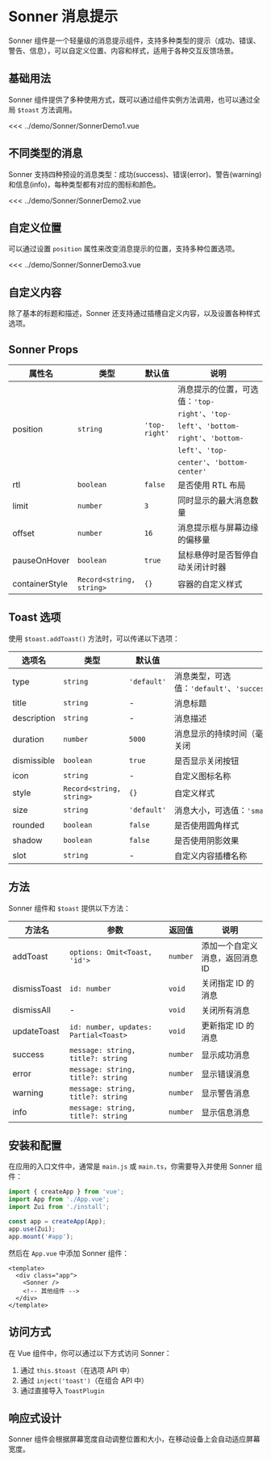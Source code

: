 # Sonner 消息提示

Sonner 组件是一个轻量级的消息提示组件，支持多种类型的提示（成功、错误、警告、信息），可以自定义位置、内容和样式，适用于各种交互反馈场景。

## 基础用法

Sonner 组件提供了多种使用方式，既可以通过组件实例方法调用，也可以通过全局 `$toast` 方法调用。

<script setup>
import SonnerDemo1 from "/demo/Sonner/SonnerDemo1.vue";
import SonnerDemo2 from "/demo/Sonner/SonnerDemo2.vue";
import SonnerDemo3 from "/demo/Sonner/SonnerDemo3.vue";
</script>

<Demo>
<SonnerDemo1/>
</Demo>

<CollapsibleCode>

<<< ../demo/Sonner/SonnerDemo1.vue

</CollapsibleCode>

## 不同类型的消息

Sonner 支持四种预设的消息类型：成功(success)、错误(error)、警告(warning)和信息(info)，每种类型都有对应的图标和颜色。

<Demo>
<SonnerDemo2/>
</Demo>

<CollapsibleCode>

<<< ../demo/Sonner/SonnerDemo2.vue

</CollapsibleCode>

## 自定义位置

可以通过设置 `position` 属性来改变消息提示的位置，支持多种位置选项。

<Demo>
<SonnerDemo3/>
</Demo>

<CollapsibleCode>

<<< ../demo/Sonner/SonnerDemo3.vue

</CollapsibleCode>

## 自定义内容

除了基本的标题和描述，Sonner 还支持通过插槽自定义内容，以及设置各种样式选项。

## Sonner Props

| 属性名 | 类型 | 默认值 | 说明 |
|--------|------|--------|------|
| position | `string` | `'top-right'` | 消息提示的位置，可选值：`'top-right'`、`'top-left'`、`'bottom-right'`、`'bottom-left'`、`'top-center'`、`'bottom-center'` |
| rtl | `boolean` | `false` | 是否使用 RTL 布局 |
| limit | `number` | `3` | 同时显示的最大消息数量 |
| offset | `number` | `16` | 消息提示框与屏幕边缘的偏移量 |
| pauseOnHover | `boolean` | `true` | 鼠标悬停时是否暂停自动关闭计时器 |
| containerStyle | `Record<string, string>` | `{}` | 容器的自定义样式 |

## Toast 选项

使用 `$toast.addToast()` 方法时，可以传递以下选项：

| 选项名 | 类型 | 默认值 | 说明 |
|--------|------|--------|------|
| type | `string` | `'default'` | 消息类型，可选值：`'default'`、`'success'`、`'error'`、`'warning'`、`'info'` |
| title | `string` | - | 消息标题 |
| description | `string` | - | 消息描述 |
| duration | `number` | `5000` | 消息显示的持续时间（毫秒），设置为 `Infinity` 可禁用自动关闭 |
| dismissible | `boolean` | `true` | 是否显示关闭按钮 |
| icon | `string` | - | 自定义图标名称 |
| style | `Record<string, string>` | `{}` | 自定义样式 |
| size | `string` | `'default'` | 消息大小，可选值：`'small'`、`'default'`、`'large'` |
| rounded | `boolean` | `false` | 是否使用圆角样式 |
| shadow | `boolean` | `false` | 是否使用阴影效果 |
| slot | `string` | - | 自定义内容插槽名称 |

## 方法

Sonner 组件和 `$toast` 提供以下方法：

| 方法名 | 参数 | 返回值 | 说明 |
|--------|------|--------|------|
| addToast | `options: Omit<Toast, 'id'>` | `number` | 添加一个自定义消息，返回消息 ID |
| dismissToast | `id: number` | `void` | 关闭指定 ID 的消息 |
| dismissAll | - | `void` | 关闭所有消息 |
| updateToast | `id: number, updates: Partial<Toast>` | `void` | 更新指定 ID 的消息 |
| success | `message: string, title?: string` | `number` | 显示成功消息 |
| error | `message: string, title?: string` | `number` | 显示错误消息 |
| warning | `message: string, title?: string` | `number` | 显示警告消息 |
| info | `message: string, title?: string` | `number` | 显示信息消息 |

## 安装和配置

在应用的入口文件中，通常是 `main.js` 或 `main.ts`，你需要导入并使用 Sonner 组件：

```javascript
import { createApp } from 'vue';
import App from './App.vue';
import Zui from './install';

const app = createApp(App);
app.use(Zui);
app.mount('#app');
```

然后在 `App.vue` 中添加 Sonner 组件：

```vue
<template>
  <div class="app">
    <Sonner />
    <!-- 其他组件 -->
  </div>
</template>
```

## 访问方式

在 Vue 组件中，你可以通过以下方式访问 Sonner：

1. 通过 `this.$toast`（在选项 API 中）
2. 通过 `inject('toast')`（在组合 API 中）
3. 通过直接导入 `ToastPlugin`

## 响应式设计

Sonner 组件会根据屏幕宽度自动调整位置和大小，在移动设备上会自动适应屏幕宽度。